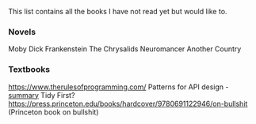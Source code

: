This list contains all the books I have not read yet but would like to.

### Novels

Moby Dick
Frankenstein
The Chrysalids
Neuromancer
Another Country

### Textbooks

https://www.therulesofprogramming.com/
Patterns for API design - [summary](https://shahbhat.medium.com/patterns-for-api-design-7cf38ff5139)
Tidy First?
https://press.princeton.edu/books/hardcover/9780691122946/on-bullshit (Princeton book on bullshit)